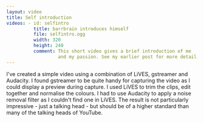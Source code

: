 ```yaml
---
layout: video
title: Self introduction
videos: - id: selfintro
          title: barrbrain introduces himself
          file: selfintro.ogg
          width: 320
          height: 240
          comment: This short video gives a brief introduction of me
                   and my passion. See my earlier post for more detail.
---
```


I've created a simple video using a combination of LiVES, gstreamer and Audacity. I found gstreamer to be quite handy for capturing the video as I could display a preview during capture. I used LiVES to trim the clips, edit together and normalise the colours. I had to use Audacity to apply a noise removal filter as I couldn't find one in LiVES. The result is not particularly impressive - just a talking head - but should be of a higher standard than many of the talking heads of YouTube.
